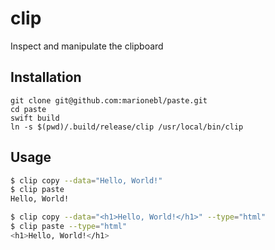 # clip

Inspect and manipulate the clipboard

## Installation

```
git clone git@github.com:marionebl/paste.git
cd paste
swift build
ln -s $(pwd)/.build/release/clip /usr/local/bin/clip
```

## Usage

```sh
$ clip copy --data="Hello, World!"
$ clip paste
Hello, World!
```

```sh
$ clip copy --data="<h1>Hello, World!</h1>" --type="html"
$ clip paste --type="html"
<h1>Hello, World!</h1>
```